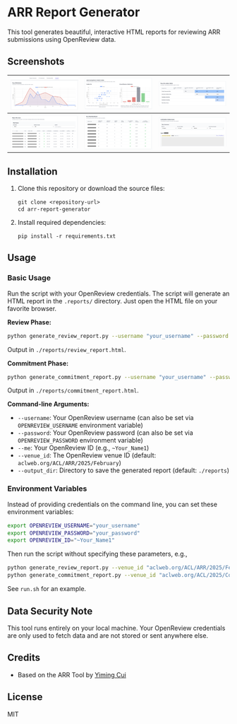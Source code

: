 # ARR Report Generator

This tool generates beautiful, interactive HTML reports for reviewing ARR submissions using OpenReview data. 


## Screenshots

| ![](ss/ss1.png) | ![](ss/ss2.png) | ![](ss/ss3.png) |
|-----------------|-----------------|-----------------|
| ![](ss/ss4.png) | ![](ss/ss5.png) | ![](ss/ss6.png) |


## Installation

1. Clone this repository or download the source files:
   ```
   git clone <repository-url>
   cd arr-report-generator
   ```

2. Install required dependencies:
   ```
   pip install -r requirements.txt
   ```

## Usage

### Basic Usage

Run the script with your OpenReview credentials. The script will generate an HTML report in the `.reports/` directory. Just open the HTML file on your favorite browser.

**Review Phase:**

```bash
python generate_review_report.py --username "your_username" --password "your_password" --me "~Your_Name1" --venue_id "aclweb.org/ACL/ARR/2025/February"
```

Output in `./reports/review_report.html`. 


**Commitment Phase:**

```bash
python generate_commitment_report.py --username "your_username" --password "your_password" --me "~Your_Name1" --venue_id "aclweb.org/ACL/2025/Conference"
```

Output in `./reports/commitment_report.html`. 



**Command-line Arguments:**

- `--username`: Your OpenReview username (can also be set via `OPENREVIEW_USERNAME` environment variable)
- `--password`: Your OpenReview password (can also be set via `OPENREVIEW_PASSWORD` environment variable)
- `--me`: Your OpenReview ID (e.g., `~Your_Name1`)
- `--venue_id`: The OpenReview venue ID (default: `aclweb.org/ACL/ARR/2025/February`)
- `--output_dir`: Directory to save the generated report (default: `./reports`)



### Environment Variables

Instead of providing credentials on the command line, you can set these environment variables:

```bash
export OPENREVIEW_USERNAME="your_username"
export OPENREVIEW_PASSWORD="your_password"
export OPENREVIEW_ID="~Your_Name1"
```

Then run the script without specifying these parameters, e.g.,

```bash
python generate_review_report.py --venue_id "aclweb.org/ACL/ARR/2025/February"
python generate_commitment_report.py --venue_id "aclweb.org/ACL/2025/Conference"
```

See `run.sh` for an example.


## Data Security Note

This tool runs entirely on your local machine. Your OpenReview credentials are only used to fetch data and are not stored or sent anywhere else.

## Credits

- Based on the ARR Tool by [Yiming Cui](https://ymcui.com/)

## License

MIT




